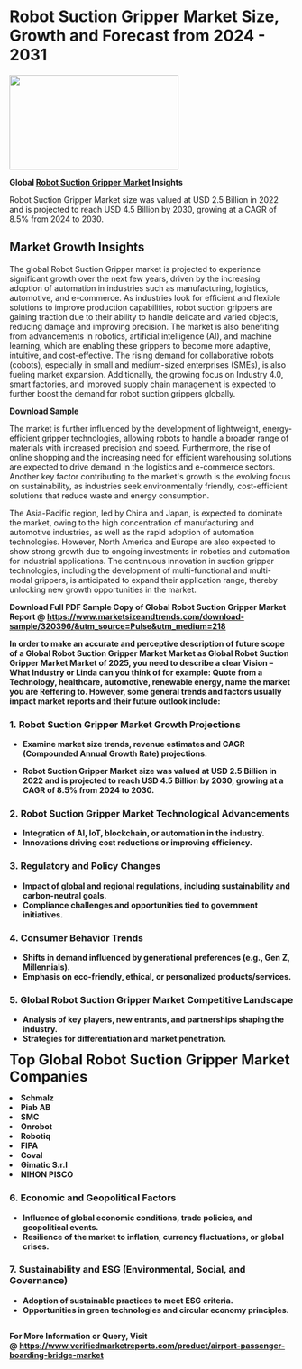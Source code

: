 <H1>Robot Suction Gripper Market Size, Growth and Forecast from 2024 - 2031</H1><img class="aligncenter size-medium wp-image-584254" src="https://thirdeyenews.in/wp-content/uploads/2024/09/Global-Market-Research-300x168.jpeg" alt="" width="300" height="168" /><p><strong>Global&nbsp;<a href="https://www.marketsizeandtrends.com/download-sample/320396/&amp;utm_source=Pulse&amp;utm_medium=218">Robot Suction Gripper Market</a> Insights</strong></p><p>Robot Suction Gripper Market size was valued at USD 2.5 Billion in 2022 and is projected to reach USD 4.5 Billion by 2030, growing at a CAGR of 8.5% from 2024 to 2030.</p><p><h2>Market Growth Insights</h2> <p>The global Robot Suction Gripper market is projected to experience significant growth over the next few years, driven by the increasing adoption of automation in industries such as manufacturing, logistics, automotive, and e-commerce. As industries look for efficient and flexible solutions to improve production capabilities, robot suction grippers are gaining traction due to their ability to handle delicate and varied objects, reducing damage and improving precision. The market is also benefiting from advancements in robotics, artificial intelligence (AI), and machine learning, which are enabling these grippers to become more adaptive, intuitive, and cost-effective. The rising demand for collaborative robots (cobots), especially in small and medium-sized enterprises (SMEs), is also fueling market expansion. Additionally, the growing focus on Industry 4.0, smart factories, and improved supply chain management is expected to further boost the demand for robot suction grippers globally.</p> <p><strong>Download Sample</strong></p> <p>The market is further influenced by the development of lightweight, energy-efficient gripper technologies, allowing robots to handle a broader range of materials with increased precision and speed. Furthermore, the rise of online shopping and the increasing need for efficient warehousing solutions are expected to drive demand in the logistics and e-commerce sectors. Another key factor contributing to the market's growth is the evolving focus on sustainability, as industries seek environmentally friendly, cost-efficient solutions that reduce waste and energy consumption.</p> <p>The Asia-Pacific region, led by China and Japan, is expected to dominate the market, owing to the high concentration of manufacturing and automotive industries, as well as the rapid adoption of automation technologies. However, North America and Europe are also expected to show strong growth due to ongoing investments in robotics and automation for industrial applications. The continuous innovation in suction gripper technologies, including the development of multi-functional and multi-modal grippers, is anticipated to expand their application range, thereby unlocking new growth opportunities in the market.</p> <p><strong></p><p><span class=""><strong>Download Full PDF Sample Copy of Global Robot Suction Gripper Market Report</strong> @ <a href="https://www.marketsizeandtrends.com/download-sample/320396/&amp;utm_source=Pulse&amp;utm_medium=218" target="_blank">https://www.marketsizeandtrends.com/download-sample/320396/&amp;utm_source=Pulse&amp;utm_medium=218</a></span></p><p>In order to make an accurate and perceptive description of future scope of a Global&nbsp;Robot Suction Gripper Market Market as Global&nbsp;Robot Suction Gripper Market Market of 2025, you need to describe a clear Vision &ndash; What Industry or Linda can you think of for example: Quote from a Technology, healthcare, automotive, renewable energy, name the market you are Reffering to. However, some general trends and factors usually impact market reports and their future outlook include:</p><h3>1.&nbsp;<strong>Robot Suction Gripper Market Growth Projections</strong></h3><ul><li>Examine market size trends, revenue estimates and CAGR (Compounded Annual Growth Rate) projections.</li><li><p>Robot Suction Gripper Market size was valued at USD 2.5 Billion in 2022 and is projected to reach USD 4.5 Billion by 2030, growing at a CAGR of 8.5% from 2024 to 2030.</p></li></ul><h3>2.&nbsp;<strong>Robot Suction Gripper Market Technological Advancements</strong></h3><ul><li>Integration of AI, IoT, blockchain, or automation in the industry.</li><li>Innovations driving cost reductions or improving efficiency.</li></ul><h3>3.&nbsp;<strong>Regulatory and Policy Changes</strong></h3><ul><li>Impact of global and regional regulations, including sustainability and carbon-neutral goals.</li><li>Compliance challenges and opportunities tied to government initiatives.</li></ul><h3>4.&nbsp;<strong>Consumer Behavior Trends</strong></h3><ul><li>Shifts in demand influenced by generational preferences (e.g., Gen Z, Millennials).</li><li>Emphasis on eco-friendly, ethical, or personalized products/services.</li></ul><h3>5.&nbsp;<strong>Global Robot Suction Gripper Market Competitive Landscape</strong></h3><ul><li>Analysis of key players, new entrants, and partnerships shaping the industry.</li><li>Strategies for differentiation and market penetration.</li></ul><p data-pm-slice="1 1 []"><span style="color: inherit; font-family: inherit; font-size: 25px;">Top Global Robot Suction Gripper Market Companies</span></p><div class="" data-test-id=""><p><li>Schmalz</li><li> Piab AB</li><li> SMC</li><li> Onrobot</li><li> Robotiq</li><li> FIPA</li><li> Coval</li><li> Gimatic S.r.l</li><li> NIHON PISCO</li></p></div><h3>6.&nbsp;<strong>Economic and Geopolitical Factors</strong></h3><ul><li>Influence of global economic conditions, trade policies, and geopolitical events.</li><li>Resilience of the market to inflation, currency fluctuations, or global crises.</li></ul><h3>7.&nbsp;<strong>Sustainability and ESG (Environmental, Social, and Governance)</strong></h3><ul><li>Adoption of sustainable practices to meet ESG criteria.</li><li>Opportunities in green technologies and circular economy principles.</li></ul><h2><strong style="font-size: 14px;">For More Information or Query, Visit @&nbsp;</strong><a style="background-color: #ffffff; font-size: 14px;" href="https://www.marketsizeandtrends.com/report/robot-suction-gripper-market/" target="_blank">https://www.verifiedmarketreports.com/product/airport-passenger-boarding-bridge-market</a></h2>
